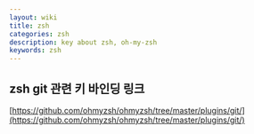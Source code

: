 ```yaml
---
layout: wiki
title: zsh
categories: zsh
description: key about zsh, oh-my-zsh
keywords: zsh
---
```


## zsh git 관련 키 바인딩 링크
[https://github.com/ohmyzsh/ohmyzsh/tree/master/plugins/git/](https://github.com/ohmyzsh/ohmyzsh/tree/master/plugins/git/)
